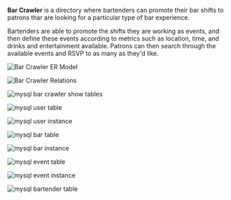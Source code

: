 **Bar Crawler** is a directory where bartenders can promote their bar shifts to patrons thar are looking for a particular type of bar experience. 

Bartenders are able to promote the shifts they are working as events, and then define these events according to metrics such as location, time, and drinks and entertainment available. Patrons can then search through the available events and RSVP to as many as they'd like.


![Bar Crawler ER Model](https://github.com/PyronicGreen/Bar-Crawler/blob/main/server/models/Bar-Crawler_ER_Model.jpg?raw=true)

![Bar Crawler Relations](https://github.com/PyronicGreen/Bar-Crawler/blob/main/server/models/Bar-Crawler_Relations.jpg?raw=true)

![mysql bar crawler show tables](https://github.com/user-attachments/assets/e96d429c-8e6e-43a4-8a3d-d64aa86fa1f1)

![mysql user table](https://github.com/user-attachments/assets/9a149b32-ebfc-4f08-8917-327d4063c757)

![mysql user instance](https://github.com/user-attachments/assets/1322c8e3-94fe-4ec3-acb6-2e26376721d1)

![mysql bar table](https://github.com/user-attachments/assets/bc749d75-7f55-4258-9f8e-cfe1321a5993)

![mysql bar instance](https://github.com/user-attachments/assets/9f143d1f-b2a9-4790-8f22-44d50bfee89f)

![mysql event table](https://github.com/user-attachments/assets/6316e6fb-c232-4415-a855-f50a086d0a4e)

![mysql event instance](https://github.com/user-attachments/assets/45c42c67-8a25-4cb0-a728-2f932843a0be)

![mysql bartender table](https://github.com/user-attachments/assets/b0626abe-6996-43ef-8a21-c9d330547600)
